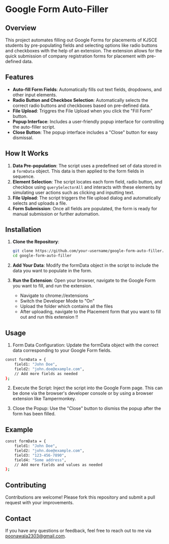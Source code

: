# Google Form Auto-Filler

## Overview

This project automates filling out Google Forms for placements of KJSCE students by pre-populating fields and selecting options like radio buttons and checkboxes with the help of an extension. The extension allows for the quick submission of company registration forms for placement with pre-defined data.

## Features

- **Auto-fill Form Fields**: Automatically fills out text fields, dropdowns, and other input elements.
- **Radio Button and Checkbox Selection**: Automatically selects the correct radio buttons and checkboxes based on pre-defined data.
- **File Upload**: Triggres the File Upload when you click the "Fill Form" button.
- **Popup Interface**: Includes a user-friendly popup interface for controlling the auto-filler script.
- **Close Button**: The popup interface includes a "Close" button for easy dismissal.

## How It Works

1. **Data Pre-population**: The script uses a predefined set of data stored in a `formData` object. This data is then applied to the form fields in sequence.
2. **Element Selection**: The script locates each form field, radio button, and checkbox using `querySelectorAll` and interacts with these elements by simulating user actions such as clicking and inputting text.
3. **File Upload**: The script triggers the file upload dialog and automatically selects and uploads a file.
4. **Form Submission**: Once all fields are populated, the form is ready for manual submission or further automation.

## Installation

1. **Clone the Repository**:
   ```bash
   git clone https://github.com/your-username/google-form-auto-filler.git
   cd google-form-auto-filler

2. **Add Your Data**:
   Modify the formData object in the script to include the data you want to populate in the form.
   
2. **Run the Extension**:
   Open your browser, navigate to the Google Form you want to fill, and run the extension.

   - Navigate to chrome://extensions
   - Switch the Developer Mode to "On"
   - Upload the folder which contains all the files
   - After uploading, navigate to the Placement form that you want to fill out and run this extension !! 

## Usage

1. Form Data Configuration:
Update the formData object with the correct data corresponding to your Google Form fields.

```bash
const formData = {
    field1: "John Doe",
    field2: "john.doe@example.com",
    // Add more fields as needed
};
```
2. Execute the Script:
Inject the script into the Google Form page. This can be done via the browser's developer console or by using a browser extension like Tampermonkey.

4. Close the Popup:
Use the "Close" button to dismiss the popup after the form has been filled.

## Example 
```bash
const formData = {
    field1: "John Doe",
    field2: "john.doe@example.com",
    field3: "123-456-7890",
    field4: "Some address",
    // Add more fields and values as needed
};
```

## Contributing

Contributions are welcome! Please fork this repository and submit a pull request with your improvements.

## Contact 

If you have any questions or feedback, feel free to reach out to me via poonawala2303@gmail.com.
